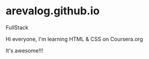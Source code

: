 # arevalog.github.io
FullStack

Hi everyone, I'm learning HTML & CSS on Coursera.org

It's awesome!!!
